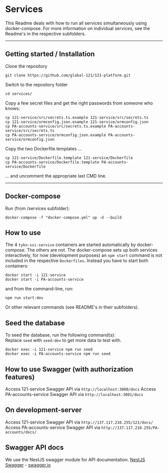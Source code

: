 # Services

This Readme deals with how to run all services simultaneously using docker-compose. For more information on individual services, see the Readme's in the respective subfolders.

---

## Getting started / Installation

Clone the repository

    git clone https://github.com/global-121/121-platform.git

Switch to the repository folder

    cd services/

Copy a few secret files and get the right passwords from someone who knows:

    cp 121-service/src/secrets.ts.example 121-service/src/secrets.ts
    cp 121-service/ormconfig.json.example 121-service/ormconfig.json
    cp PA-accounts-service/src/secrets.ts.example PA-accounts-service/src/secrets.ts
    cp PA-accounts-service/ormconfig.json.example PA-accounts-service/ormconfig.json

Copy the two Dockerfile.templates ...

    cp 121-service/Dockerfile.template 121-service/Dockerfile
    cp PA-accounts-service/Dockerfile.template PA-accounts-service/Dockerfile 

... and uncomment the appropriate last CMD line.

---

## Docker-compose

Run (from /services subfolder):

    docker-compose -f "docker-compose.yml" up -d --build

## How to use

The 4 `tykn-ssi-service` containers are started automatically by docker-compose. The others are not. The docker-compose sets up both services interactively, for now (development purposes) an `npm start` command is not included in the respective `Dockerfiles`. Instead you have to start both containers:

    docker start -i 121-service
    docker start -i PA-accounts-service

and from the command-line, run:

    npm run start:dev

Or other relevant commands (see README's in their subfolders).

## Seed the database

To seed the database, run the following command(s):  
Replace `seed` with `seed:dev` to get more data to test with.

    docker exec -i 121-service npm run seed
    docker exec -i PA-accounts-service npm run seed

## How to use Swagger (with authorization features)

Access 121-service Swagger API via `http://localhost:3000/docs`
Access PA-accounts-service Swagger API via `http://localhost:3001/docs`


## On development-server

Access 121-service Swagger API via `http://137.117.210.255/121/docs/`
Access PA-accounts-service Swagger API via `http://137.117.210.255/PA-accounts/docs/`


## Swagger API docs

We use the NestJS swagger module for API documentation. [NestJS Swagger](https://github.com/nestjs/swagger) - [swagger.io](https://swagger.io/)
